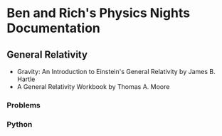 # Ben and Rich's Physics Nights Documentation

## General Relativity

* Gravity: An Introduction to Einstein's General Relativity by James B. Hartle
* A General Relativity Workbook by Thomas A. Moore

### Problems

### Python
